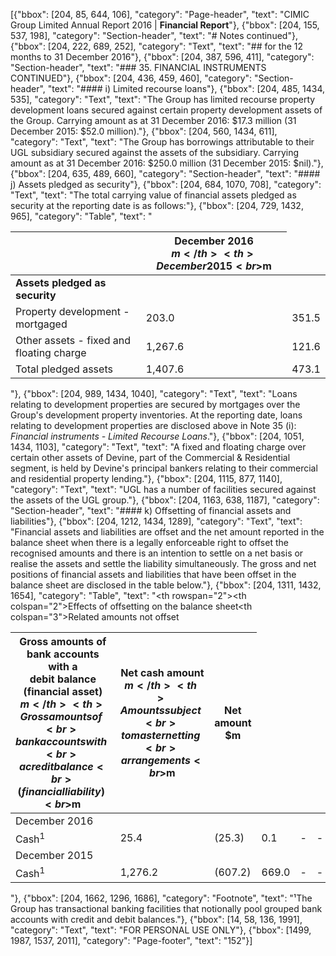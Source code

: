 [{"bbox": [204, 85, 644, 106], "category": "Page-header", "text": "CIMIC Group Limited Annual Report 2016 | **Financial Report**"}, {"bbox": [204, 155, 537, 198], "category": "Section-header", "text": "# Notes continued"}, {"bbox": [204, 222, 689, 252], "category": "Text", "text": "## for the 12 months to 31 December 2016"}, {"bbox": [204, 387, 596, 411], "category": "Section-header", "text": "### 35. FINANCIAL INSTRUMENTS CONTINUED"}, {"bbox": [204, 436, 459, 460], "category": "Section-header", "text": "#### i) Limited recourse loans"}, {"bbox": [204, 485, 1434, 535], "category": "Text", "text": "The Group has limited recourse property development loans secured against certain property development assets of the Group. Carrying amount as at 31 December 2016: $17.3 million (31 December 2015: $52.0 million)."}, {"bbox": [204, 560, 1434, 611], "category": "Text", "text": "The Group has borrowings attributable to their UGL subsidiary secured against the assets of the subsidiary. Carrying amount as at 31 December 2016: $250.0 million (31 December 2015: $nil)."}, {"bbox": [204, 635, 489, 660], "category": "Section-header", "text": "#### j) Assets pledged as security"}, {"bbox": [204, 684, 1070, 708], "category": "Text", "text": "The total carrying value of financial assets pledged as security at the reporting date is as follows:"}, {"bbox": [204, 729, 1432, 965], "category": "Table", "text": "<table><thead><tr><th></th><th>December 2016<br>$m</th><th>December 2015<br>$m</th></tr></thead><tbody><tr><td><strong>Assets pledged as security</strong></td><td></td><td></td></tr><tr><td>Property development - mortgaged</td><td>203.0</td><td>351.5</td></tr><tr><td>Other assets - fixed and floating charge</td><td>1,267.6</td><td>121.6</td></tr><tr><td>Total pledged assets</td><td>1,407.6</td><td>473.1</td></tr></tbody></table>"}, {"bbox": [204, 989, 1434, 1040], "category": "Text", "text": "Loans relating to development properties are secured by mortgages over the Group's development property inventories. At the reporting date, loans relating to development properties are disclosed above in Note 35 (i): *Financial instruments - Limited Recourse Loans*."}, {"bbox": [204, 1051, 1434, 1103], "category": "Text", "text": "A fixed and floating charge over certain other assets of Devine, part of the Commercial & Residential segment, is held by Devine's principal bankers relating to their commercial and residential property lending."}, {"bbox": [204, 1115, 877, 1140], "category": "Text", "text": "UGL has a number of facilities secured against the assets of the UGL group."}, {"bbox": [204, 1163, 638, 1187], "category": "Section-header", "text": "#### k) Offsetting of financial assets and liabilities"}, {"bbox": [204, 1212, 1434, 1289], "category": "Text", "text": "Financial assets and liabilities are offset and the net amount reported in the balance sheet when there is a legally enforceable right to offset the recognised amounts and there is an intention to settle on a net basis or realise the assets and settle the liability simultaneously. The gross and net positions of financial assets and liabilities that have been offset in the balance sheet are disclosed in the table below."}, {"bbox": [204, 1311, 1432, 1654], "category": "Table", "text": "<table><thead><tr><th rowspan=\"2\"></th><th colspan=\"2\">Effects of offsetting on the balance sheet</th><th colspan=\"3\">Related amounts not offset</th></tr><tr><th>Gross amounts of<br>bank accounts with a<br>debit balance<br>(financial asset)<br>$m</th><th>Gross amounts of<br>bank accounts with<br>a credit balance<br>(financial liability)<br>$m</th><th>Net cash amount<br>$m</th><th>Amounts subject<br>to master netting<br>arrangements<br>$m</th><th>Net amount<br>$m</th></tr></thead><tbody><tr><td>December 2016</td><td></td><td></td><td></td><td></td><td></td></tr><tr><td>Cash<sup>1</sup></td><td>25.4</td><td>(25.3)</td><td>0.1</td><td>-</td><td>-</td></tr><tr><td>December 2015</td><td></td><td></td><td></td><td></td><td></td></tr><tr><td>Cash<sup>1</sup></td><td>1,276.2</td><td>(607.2)</td><td>669.0</td><td>-</td><td>-</td></tr></tbody></table>"}, {"bbox": [204, 1662, 1296, 1686], "category": "Footnote", "text": "¹The Group has transactional banking facilities that notionally pool grouped bank accounts with credit and debit balances."}, {"bbox": [14, 58, 136, 1991], "category": "Text", "text": "FOR PERSONAL USE ONLY"}, {"bbox": [1499, 1987, 1537, 2011], "category": "Page-footer", "text": "152"}]